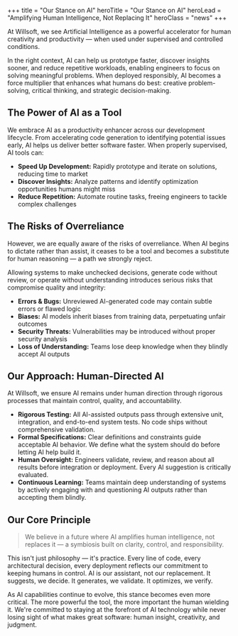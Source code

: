 +++
title = "Our Stance on AI"
heroTitle = "Our Stance on AI"
heroLead = "Amplifying Human Intelligence, Not Replacing It"
heroClass = "news"
+++

<p>
At Willsoft, we see Artificial Intelligence as a powerful accelerator for human creativity 
and productivity — when used under supervised and controlled conditions.
</p>
<p>
In the right context, AI can help us prototype faster, discover insights sooner, and reduce 
repetitive workloads, enabling engineers to focus on solving meaningful problems. When deployed 
responsibly, AI becomes a force multiplier that enhances what humans do best: creative problem-solving, 
critical thinking, and strategic decision-making.
</p>

<h2>The Power of AI as a Tool</h2>
<p>
We embrace AI as a productivity enhancer across our development lifecycle. From accelerating 
code generation to identifying potential issues early, AI helps us deliver better software faster. 
When properly supervised, AI tools can:
</p>
<ul>
    <li><strong>Speed Up Development:</strong> Rapidly prototype and iterate on solutions, reducing time to market</li>
    <li><strong>Discover Insights:</strong> Analyze patterns and identify optimization opportunities humans might miss</li>
    <li><strong>Reduce Repetition:</strong> Automate routine tasks, freeing engineers to tackle complex challenges</li>
</ul>

<h2>The Risks of Overreliance</h2>
<p>
However, we are equally aware of the risks of overreliance. When AI begins to dictate rather 
than assist, it ceases to be a tool and becomes a substitute for human reasoning — a path we 
strongly reject.
</p>
<p>
Allowing systems to make unchecked decisions, generate code without review, or operate without 
understanding introduces serious risks that compromise quality and integrity:
</p>
<ul>
    <li><strong>Errors & Bugs:</strong> Unreviewed AI-generated code may contain subtle errors or flawed logic</li>
    <li><strong>Biases:</strong> AI models inherit biases from training data, perpetuating unfair outcomes</li>
    <li><strong>Security Threats:</strong> Vulnerabilities may be introduced without proper security analysis</li>
    <li><strong>Loss of Understanding:</strong> Teams lose deep knowledge when they blindly accept AI outputs</li>
</ul>

<h2>Our Approach: Human-Directed AI</h2>
<p>
At Willsoft, we ensure AI remains under human direction through rigorous processes 
that maintain control, quality, and accountability.
</p>
<ul>
    <li><strong>Rigorous Testing:</strong> All AI-assisted outputs pass through extensive unit, integration, and end-to-end 
    system tests. No code ships without comprehensive validation.</li>
    <li><strong>Formal Specifications:</strong> Clear definitions and constraints guide acceptable AI behavior. We define what 
    the system should do before letting AI help build it.</li>
    <li><strong>Human Oversight:</strong> Engineers validate, review, and reason about all results before integration 
    or deployment. Every AI suggestion is critically evaluated.</li>
    <li><strong>Continuous Learning:</strong> Teams maintain deep understanding of systems by actively engaging with and 
    questioning AI outputs rather than accepting them blindly.</li>
</ul>

<h2>Our Core Principle</h2>
<blockquote>
    <p>
        We believe in a future where AI amplifies human intelligence, not replaces it — 
        a symbiosis built on clarity, control, and responsibility.
    </p>
</blockquote>
<p>
This isn't just philosophy — it's practice. Every line of code, every architectural decision, 
every deployment reflects our commitment to keeping humans in control. AI is our assistant, 
not our replacement. It suggests, we decide. It generates, we validate. It optimizes, we verify.
</p>
<p>
As AI capabilities continue to evolve, this stance becomes even more critical. The more powerful 
the tool, the more important the human wielding it. We're committed to staying at the forefront 
of AI technology while never losing sight of what makes great software: human insight, creativity, 
and judgment.
</p>
